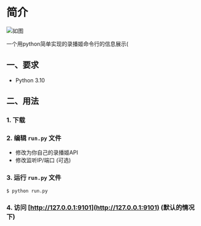 # 简介

![如图](https://user-images.githubusercontent.com/39889850/231891579-b10bfbed-0a82-4562-8cb5-c340d41deb8f.png)

一个用python简单实现的录播姬命令行的信息展示(



## 一、要求

- Python 3.10



## 二、用法

### 1. 下载

### 2. 编辑 `run.py` 文件
  
- 修改为你自己的录播姬API
- 修改监听IP/端口 (可选)

### 3. 运行 `run.py` 文件
    $ python run.py

### 4. 访问 [http://127.0.0.1:9101](http://127.0.0.1:9101) (默认的情况下)
